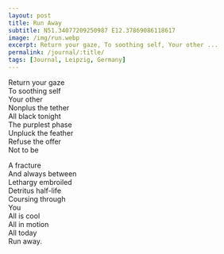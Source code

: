 ```yaml
---
layout: post
title: Run Away
subtitle: N51.34077209250987 E12.37869086118617
image: /img/run.webp
excerpt: Return your gaze, To soothing self, Your other ...
permalink: /journal/:title/
tags: [Journal, Leipzig, Germany]
---
```


Return your gaze  
To soothing self  
Your other  
Nonplus the tether  
All black tonight  
The purplest phase  
Unpluck the feather  
Refuse the offer  
Not to be

A fracture  
And always between  
Lethargy embroiled  
Detritus half-life  
Coursing through  
You  
All is cool  
All in motion  
All today  
Run away.
